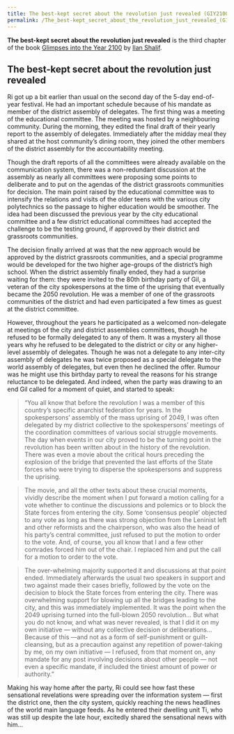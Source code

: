 ```yaml
---
title: The best-kept secret about the revolution just revealed (GIY2100)
permalink: /The_best-kept_secret_about_the_revolution_just_revealed_(GIY2100)/
---
```


**The best-kept secret about the revolution just revealed** is the third
chapter of the book [Glimpses into the Year
2100](Glimpses_into_the_Year_2100_(Book) "wikilink") by [Ilan
Shalif](Ilan_Shalif "wikilink").

## The best-kept secret about the revolution just revealed

Ri got up a bit earlier than usual on the second day of the 5-day
end-of-year festival. He had an important schedule because of his
mandate as member of the district assembly of delegates. The first thing
was a meeting of the educational committee. The meeting was hosted by a
neighbouring community. During the morning, they edited the final draft
of their yearly report to the assembly of delegates. Immediately after
the midday meal they shared at the host community’s dining room, they
joined the other members of the district assembly for the accountability
meeting.

Though the draft reports of all the committees were already available on
the communication system, there was a non-redundant discussion at the
assembly as nearly all committees were proposing some points to
deliberate and to put on the agendas of the district grassroots
communities for decision. The main point raised by the educational
committee was to intensify the relations and visits of the older teens
with the various city polytechnics so the passage to higher education
would be smoother. The idea had been discussed the previous year by the
city educational committee and a few district educational committees had
accepted the challenge to be the testing ground, if approved by their
district and grassroots communities.

The decision finally arrived at was that the new approach would be
approved by the district grassroots communities, and a special programme
would be developed for the two higher age-groups of the district’s high
school. When the district assembly finally ended, they had a surprise
waiting for them: they were invited to the 80th birthday party of Gil, a
veteran of the city spokespersons at the time of the uprising that
eventually became the 2050 revolution. He was a member of one of the
grassroots communities of the district and had even participated a few
times as guest at the district committee.

However, throughout the years he participated as a welcomed non-delegate
at meetings of the city and district assemblies committees, though he
refused to be formally delegated to any of them. It was a mystery all
those years why he refused to be delegated to the district or city or
any higher-level assembly of delegates. Though he was not a delegate to
any inter-city assembly of delegates he was twice proposed as a special
delegate to the world assembly of delegates, but even then he declined
the offer. Rumour was he might use this birthday party to reveal the
reasons for his strange reluctance to be delegated. And indeed, when the
party was drawing to an end Gil called for a moment of quiet, and
started to speak:

> “You all know that before the revolution I was a member of this
> country’s specific anarchist federation for years. In the
> spokespersons’ assembly of the mass uprising of 2049, I was often
> delegated by my district collective to the spokespersons’ meetings of
> the coordination committees of various social struggle movements. The
> day when events in our city proved to be the turning point in the
> revolution has been written about in the history of the revolution.
> There was even a movie about the critical hours preceding the
> explosion of the bridge that prevented the last efforts of the State
> forces who were trying to disperse the spokespersons and suppress the
> uprising.

> The movie, and all the other texts about these crucial moments,
> vividly describe the moment when I put forward a motion calling for a
> vote whether to continue the discussions and polemics or to block the
> State forces from entering the city. Some ‘consensus people’ objected
> to any vote as long as there was strong objection from the Leninist
> left and other reformists and the chairperson, who was also the head
> of his party’s central committee, just refused to put the motion to
> order to the vote. And, of course, you all know that I and a few other
> comrades forced him out of the chair. I replaced him and put the call
> for a motion to order to the vote.

> The over-whelming majority supported it and discussions at that point
> ended. Immediately afterwards the usual two speakers in support and
> two against made their cases briefly, followed by the vote on the
> decision to block the State forces from entering the city. There was
> overwhelming support for blowing up all the bridges leading to the
> city, and this was immediately implemented. It was the point when the
> 2049 uprising turned into the full-blown 2050 revolution... But what
> you do not know, and what was never revealed, is that I did it on my
> own initiative — without any collective decision or deliberations...
> Because of this —and not as a form of self-punishment or
> guilt-cleansing, but as a precaution against any repetition of
> power-taking by me, on my own initiative — I refused, from that moment
> on, any mandate for any post involving decisions about other people —
> not even a specific mandate, if included the tiniest amount of power
> or authority.”

Making his way home after the party, Ri could see how fast these
sensational revelations were spreading over the information system —
first the district one, then the city system, quickly reaching the news
headlines of the world main language feeds. As he entered their dwelling
unit Ti, who was still up despite the late hour, excitedly shared the
sensational news with him...
